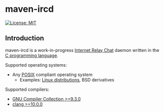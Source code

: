 # maven-ircd

[![License: MIT](https://img.shields.io/badge/License-MIT-yellow.svg)](https://opensource.org/licenses/MIT)

## Introduction

maven-ircd is a work-in-progress [Internet Relay Chat](https://en.wikipedia.org/wiki/IRC) daemon written in the [C programming language](https://en.wikipedia.org/wiki/C_(programming_language)).

Supported operating systems:

* Any [POSIX](https://posix.opengroup.org/) compliant operating system
    - Examples: [Linux distributions](https://en.wikipedia.org/wiki/Linux), BSD derivatives

Supported compilers:

* [GNU Compiler Collection >=9.3.0](https://gcc.gnu.org/)
* [clang >=10.0.0](https://clang.llvm.org)
